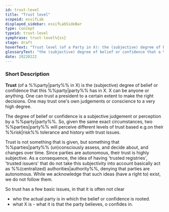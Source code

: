 ```yaml
---
id: trust-level
title: "Trust level"
scopeid: essifLab
displayed_sidebar: essifLabSideBar
type: concept
typeid: trust-level
symphrase: trust-level%{ss}
stage: draft
hoverText: "Trust level (of a Party in X): the (subjective) degree of belief or confidence that this Party has in X"
glossaryText: "the (subjective) degree of belief or confidence that a %%party^party%% has in X (someone, something, ...)."
date: 20220222
---
```


### Short Description
**Trust** (of a %%party|party%% in X) is the (subjective) degree of belief or confidence that this %%party|party%% has in X. X can be anyone or anything. One can trust a president to a certain extent to make the right decisions. One may trust one's own judgements or conscience to a very high degree.

The degree of belief or confidence is a subjective judgement or perception by a %%party|party%%. So, given the same exact circumstances, two %%parties|party%% will perceive different levels of trust based e.g.on their %%risk|risk%% tolerance and history with trust issues.

Trust is not something that is given, but something that %%parties|party%% (un)consciously assess, and decide about, and changes over time. Since parties are autonomous, their trust is highly subjective. As a consequence, the idea of having 'trusted registries', 'trusted issuers' that do not take this subjectivity into account basically act as %%(centralized) authorities|authority%%, denying that parties are autonomous. While we acknowledge that such ideas (have a right to) exist, we do not follow them.

So trust has a few basic issues, in that it is often not clear
- who the actual party is in which the belief or confidence is rooted.
- what X is - what it is that the party believes, o confides in.